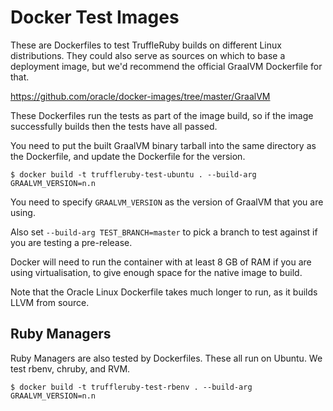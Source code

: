 # Docker Test Images

These are Dockerfiles to test TruffleRuby builds on different Linux
distributions. They could also serve as sources on which to base a deployment
image, but we'd recommend the official GraalVM Dockerfile for that.

https://github.com/oracle/docker-images/tree/master/GraalVM

These Dockerfiles run the tests as part of the image build, so if the image
successfully builds then the tests have all passed.

You need to put the built GraalVM binary tarball into the same directory as the
Dockerfile, and update the Dockerfile for the version.

```
$ docker build -t truffleruby-test-ubuntu . --build-arg GRAALVM_VERSION=n.n
```

You need to specify `GRAALVM_VERSION` as the version of GraalVM that you are
using.

Also set `--build-arg TEST_BRANCH=master` to pick a branch to test against
if you are testing a pre-release.

Docker will need to run the container with at least 8 GB of RAM if you are using
virtualisation, to give enough space for the native image to build.

Note that the Oracle Linux Dockerfile takes much longer to run, as it builds
LLVM from source.

## Ruby Managers

Ruby Managers are also tested by Dockerfiles. These all run on Ubuntu. We test
rbenv, chruby, and RVM.

```
$ docker build -t truffleruby-test-rbenv . --build-arg GRAALVM_VERSION=n.n
```
